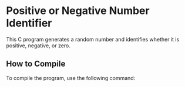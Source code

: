 # Positive or Negative Number Identifier

This C program generates a random number and identifies whether it is positive, negative, or zero.

## How to Compile

To compile the program, use the following command:


